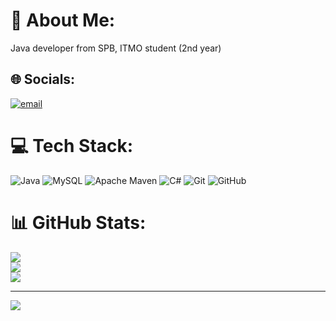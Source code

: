 # 💫 About Me:
Java developer from SPB, ITMO student (2nd year)


## 🌐 Socials:
[![email](https://img.shields.io/badge/Email-D14836?logo=gmail&logoColor=white)](mailto:daniln930@gmail.com) 

# 💻 Tech Stack:
![Java](https://img.shields.io/badge/java-%23ED8B00.svg?style=for-the-badge&logo=openjdk&logoColor=white) ![MySQL](https://img.shields.io/badge/mysql-4479A1.svg?style=for-the-badge&logo=mysql&logoColor=white) ![Apache Maven](https://img.shields.io/badge/Apache%20Maven-C71A36?style=for-the-badge&logo=Apache%20Maven&logoColor=white) ![C#](https://img.shields.io/badge/c%23-%23239120.svg?style=for-the-badge&logo=csharp&logoColor=white) ![Git](https://img.shields.io/badge/git-%23F05033.svg?style=for-the-badge&logo=git&logoColor=white) ![GitHub](https://img.shields.io/badge/github-%23121011.svg?style=for-the-badge&logo=github&logoColor=white)
# 📊 GitHub Stats:
![](https://github-readme-stats.vercel.app/api?username=NaumJan&theme=transparent&hide_border=false&include_all_commits=false&count_private=false)<br/>
![](https://nirzak-streak-stats.vercel.app/?user=NaumJan&theme=transparent&hide_border=false)<br/>
![](https://github-readme-stats.vercel.app/api/top-langs/?username=NaumJan&theme=transparent&hide_border=false&include_all_commits=false&count_private=false&layout=compact)

---
[![](https://visitcount.itsvg.in/api?id=NaumJan&icon=0&color=0)](https://visitcount.itsvg.in)

<!-- Proudly created with GPRM ( https://gprm.itsvg.in ) -->
